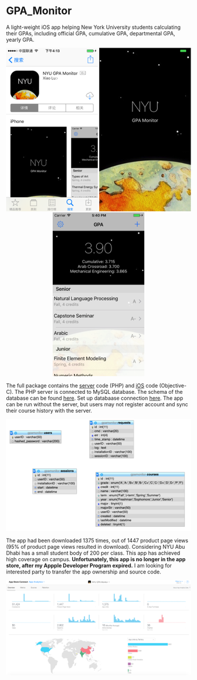 # GPA_Monitor
A light-weight iOS app helping New York University students calculating their GPAs, including official GPA, cumulative GPA, departmental GPA, yearly GPA.


<p align="center">
    <img src="img/store.PNG" width="250">
  <img src="img/cover.png" width="250">
  <img src="img/main.png" width="250">
</p>



The full package contains the [server](server/) code (PHP) and [iOS](iOS/) code (Objective-C). The PHP server is connected to MySQL database. The schema of the database can be found [here](server/gpamonitor.sql). Set up databaase connection [here](server/includes/conf_db.php). The app can be run without the server, but users may not register account and sync their course history with the server.

<p align="center">
    <img src="img/schema.png" width="800">
</p>


The app had been downloaded 1375 times, out of 1447 product page views (95% of product page views resulted in download). Considering NYU Abu Dhabi has a small student body of 200 per class. This app has achieved high coverage on campus. __Unfortunately, this app is no longer in the app store, after my Appple Developer Program expired.__ I am looking for interested party to transfer the app ownership and source code.

<p align="center">
    <img src="img/analytics.png" width="800">
</p>
